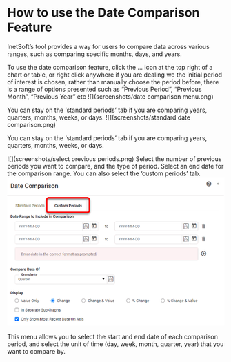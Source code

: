 # How to use the Date Comparison Feature


InetSoft’s tool provides a way for users to compare data across various ranges, such as comparing specific months, days, and years.


 To use the date comparison feature, click the … icon at the top right of a chart or table, or right click anywhere if you are dealing we the initial period of interest is chosen, rather than manually choose the period before, there is a range of options presented such as “Previous Period”, “Previous Month”, “Previous Year” etc
![](screenshots/date comparison menu.png)

You can stay on the ‘standard periods’ tab if you are comparing years, quarters, months, weeks, or days.
![](screenshots/standard date comparison.png)

You can stay on the ‘standard periods’ tab if you are comparing years, quarters, months, weeks, or days.

![](screenshots/select previous periods.png)
Select the number of previous periods you want to compare, and the type of period. Select an end date for the comparison range. 
You can also select the ‘custom periods’ tab.
![](screenshots/custom-periods.png)

This menu allows you to select the start and end date of each comparison period, and select the unit of time (day, week, month, quarter, year) that you want to compare by. 
